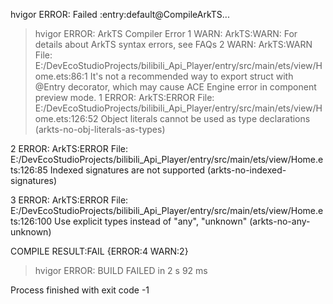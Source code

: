  hvigor ERROR: Failed :entry:default@CompileArkTS... 
> hvigor ERROR: ArkTS Compiler Error
1 WARN: ArkTS:WARN: For details about ArkTS syntax errors, see FAQs
2 WARN: ArkTS:WARN File: E:/DevEcoStudioProjects/bilibili_Api_Player/entry/src/main/ets/view/Home.ets:86:1
 It's not a recommended way to export struct with @Entry decorator, which may cause ACE Engine error in component preview mode.
1 ERROR: ArkTS:ERROR File: E:/DevEcoStudioProjects/bilibili_Api_Player/entry/src/main/ets/view/Home.ets:126:52
 Object literals cannot be used as type declarations (arkts-no-obj-literals-as-types)


2 ERROR: ArkTS:ERROR File: E:/DevEcoStudioProjects/bilibili_Api_Player/entry/src/main/ets/view/Home.ets:126:85
 Indexed signatures are not supported (arkts-no-indexed-signatures)


3 ERROR: ArkTS:ERROR File: E:/DevEcoStudioProjects/bilibili_Api_Player/entry/src/main/ets/view/Home.ets:126:100
 Use explicit types instead of "any", "unknown" (arkts-no-any-unknown)


COMPILE RESULT:FAIL {ERROR:4 WARN:2}
> hvigor ERROR: BUILD FAILED in 2 s 92 ms 

Process finished with exit code -1
